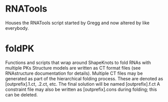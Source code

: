 # RNATools
Houses the RNATools script started by Gregg and now altered by like everybody. 

# foldPK
Functions and scripts that wrap around ShapeKnots to fold RNAs with multiple PKs
Structure models are written as CT format files (see RNAstructure documentation for details). 
Multiple CT files may be generated as part of the hierarchical folding process. 
These are denoted as [outprefix].1.ct, .2.ct, etc. The final solution will be named [outprefix].f.ct
A constraint file may also be written as [outprefix].cons during folding; this can be deleted.

